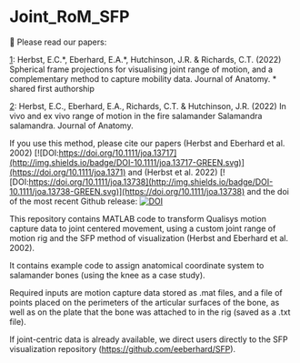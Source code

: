 # Joint_RoM_SFP

:pencil:  Please read our papers:

[1](https://doi.org/10.1111/joa.13717): Herbst, E.C.\*, Eberhard, E.A.\*, Hutchinson, J.R. & Richards, C.T. (2022) Spherical frame projections for visualising joint range of motion, and a complementary method to capture mobility data. Journal of Anatomy. \* shared first authorship

[2](https://doi.org/10.1111/joa.13738): Herbst, E.C., Eberhard, E.A., Richards, C.T. & Hutchinson, J.R. (2022) In vivo and ex vivo range of motion in the fire salamander Salamandra salamandra. Journal of Anatomy.

If you use this method, please cite our papers (Herbst and Eberhard et al. 2002) [![DOI:https://doi.org/10.1111/joa.13717](http://img.shields.io/badge/DOI-10.1111/joa.13717-GREEN.svg)](https://doi.org/10.1111/joa.1371) and (Herbst et al. 2022) [![DOI:https://doi.org/10.1111/joa.13738](http://img.shields.io/badge/DOI-10.1111/joa.13738-GREEN.svg)](https://doi.org/10.1111/joa.13738) and the doi of the most recent Github release:
[![DOI](https://zenodo.org/badge/DOI/10.5281/zenodo.6914547.svg)](https://doi.org/10.5281/zenodo.6914547)


This repository contains MATLAB code to transform Qualisys motion capture data to joint centered movement, using a custom joint range of motion rig and the SFP method of visualization (Herbst and Eberhard et al. 2002).

It contains example code to assign anatomical coordinate system to salamander bones (using the knee as a case study). 

Required inputs are motion capture data stored as .mat files, and a file of points placed on the perimeters of the articular surfaces of the bone, as well as on the plate that the bone was attached to in the rig (saved as a .txt file).

If joint-centric data is already available, we direct users directly to the SFP visualization repository (https://github.com/eeberhard/SFP).
